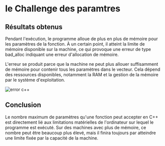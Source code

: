 # le Challenge des paramtres

## Résultats obtenus

Pendant l'exécution, le programme alloue de plus en plus de mémoire pour les paramètres de la fonction. À un certain point, il atteint la limite de mémoire disponible sur la machine, ce qui provoque une erreur de type bad_alloc indiquant une erreur d'allocation de mémoire.

L'erreur se produit parce que la machine ne peut plus allouer suffisamment de mémoire pour contenir tous les paramètres dans le vecteur. Cela dépend des ressources disponibles, notamment la RAM et la gestion de la mémoire par le système d'exploitation.

![error c++](https://github.com/user-attachments/assets/0feef0f0-a5d7-4182-98db-929ab875efa4)

## Conclusion

Le nombre maximum de paramètres qu'une fonction peut accepter en C++ est directement lié aux limitations matérielles de l'ordinateur sur lequel le programme est exécuté. Sur des machines avec plus de mémoire, ce nombre peut être beaucoup plus élevé, mais il finira toujours par atteindre une limite fixée par la capacité de la machine.
